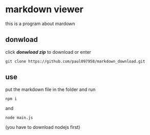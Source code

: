 # markdown viewer
this is a program about mardown
## donwload
click ***donwload zip*** to download
or enter
```
git clone https://github.com/paul097958/markdown_download.git
```

## use
put the markdown file in the folder
and run
```
npm i
```
and
```
node main.js
```
(you have to download nodejs first)